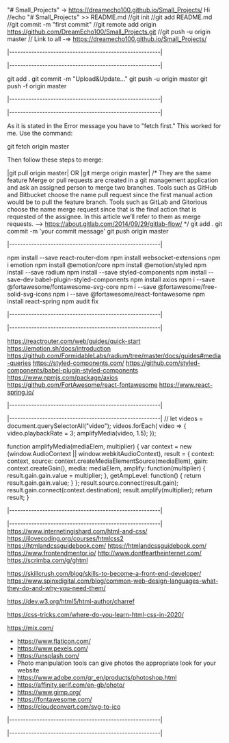 ﻿"# Small_Projects" -> https://dreamecho100.github.io/Small_Projects/
Hi 
//echo "# Small_Projects" >> README.md
//git init
//git add README.md
//git commit -m "first commit"
//git remote add origin https://github.com/DreamEcho100/Small_Projects.git
//git push -u origin master
// Link to all -=> https://dreamecho100.github.io/Small_Projects/

|-------------------------------------------------------|

|-------------------------------------------------------|

git add .
git commit -m "Upload&Update..."
git push -u origin master
git push -f origin master

|-------------------------------------------------------|

|-------------------------------------------------------|

As it is stated in the Error message you have to "fetch first." This worked for me. Use the command:

git fetch origin master

Then follow these steps to merge:

|git pull origin master| OR |git merge origin master|
/*
They are the same feature
Merge or pull requests are created in a git management application and ask an assigned person to merge two branches. Tools such as GitHub and Bitbucket choose the name pull request since the first manual action would be to pull the feature branch. Tools such as GitLab and Gitorious choose the name merge request since that is the final action that is requested of the assignee. In this article we’ll refer to them as merge requests.
--> https://about.gitlab.com/2014/09/29/gitlab-flow/
*/
git add .
git commit -m 'your commit message'
git push origin master

|-------------------------------------------------------|

npm install --save react-router-dom
npm install websocket-extensions
npm i emotion
npm install @emotion/core
npm install @emotion/styled
npm install --save radium
npm install --save styled-components
npm install --save-dev babel-plugin-styled-components
npm install axios
npm i --save @fortawesome/fontawesome-svg-core
npm i --save @fortawesome/free-solid-svg-icons
npm i --save @fortawesome/react-fontawesome
npm install react-spring
npm audit fix

|-------------------------------------------------------|


|-------------------------------------------------------|

https://reactrouter.com/web/guides/quick-start
https://emotion.sh/docs/introduction
https://github.com/FormidableLabs/radium/tree/master/docs/guides#media-queries
https://styled-components.com/
https://github.com/styled-components/babel-plugin-styled-components
https://www.npmjs.com/package/axios
https://github.com/FortAwesome/react-fontawesome
https://www.react-spring.io/

|-------------------------------------------------------|

|-------------------------------------------------------|
//
let videos = document.querySelectorAll("video");
videos.forEach( video => {
    video.playbackRate = 3;
    amplifyMedia(video, 1.5);
});

function amplifyMedia(mediaElem, multiplier) {
  var context = new (window.AudioContext || window.webkitAudioContext),
      result = {
        context: context,
        source: context.createMediaElementSource(mediaElem),
        gain: context.createGain(),
        media: mediaElem,
        amplify: function(multiplier) { result.gain.gain.value = multiplier; },
        getAmpLevel: function() { return result.gain.gain.value; }
      };
  result.source.connect(result.gain);
  result.gain.connect(context.destination);
  result.amplify(multiplier);
  return result;
}

|-------------------------------------------------------|

|-------------------------------------------------------|
https://www.internetingishard.com/html-and-css/
https://ilovecoding.org/courses/htmlcss2
https://htmlandcssguidebook.com/
https://htmlandcssguidebook.com/
https://www.frontendmentor.io/
http://www.dontfeartheinternet.com/
https://scrimba.com/g/ghtml

https://skillcrush.com/blog/skills-to-become-a-front-end-developer/
https://www.spinxdigital.com/blog/common-web-design-languages-what-they-do-and-why-you-need-them/

https://dev.w3.org/html5/html-author/charref








https://css-tricks.com/where-do-you-learn-html-css-in-2020/


https://mix.com/

- https://www.flaticon.com/
- https://www.pexels.com/
- https://unsplash.com/
- Photo manipulation tools can give photos the appropriate look for your website
- https://www.adobe.com/gr_en/products/photoshop.html
- https://affinity.serif.com/en-gb/photo/
- https://www.gimp.org/
- https://fontawesome.com/
- https://cloudconvert.com/svg-to-ico


|-------------------------------------------------------|

|-------------------------------------------------------|
